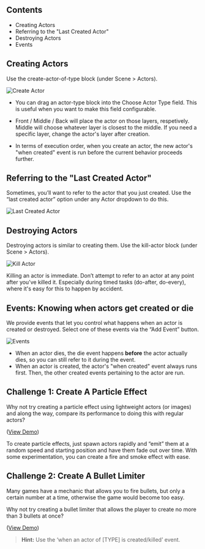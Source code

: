 ## Contents

* Creating Actors
* Referring to the "Last Created Actor"
* Destroying Actors
* Events
 

## Creating Actors

Use the create-actor-of-type block (under Scene > Actors).

![Create Actor](http://static.stencyl.com/pedia2/ch3/destroying/image00.png)

* You can drag an actor-type block into the Choose Actor Type field. This is useful when you want to make this field configurable.

* Front / Middle / Back will place the actor on those layers, respetively. Middle will choose whatever layer is closest to the middle. If you need a specific layer, change the actor's layer after creation.

* In terms of execution order, when you create an actor, the new actor's "when created" event is run before the current behavior proceeds further.


## Referring to the "Last Created Actor"

Sometimes, you’ll want to refer to the actor that you just created. Use the “last created actor” option under any Actor dropdown to do this.

![Last Created Actor](http://static.stencyl.com/pedia2/ch3/destroying/image06.png)


## Destroying Actors

Destroying actors is similar to creating them. Use the kill-actor block (under Scene > Actors).

![Kill Actor](http://static.stencyl.com/pedia2/ch3/destroying/image05.png)

Killing an actor is immediate. Don’t attempt to refer to an actor at any point after you’ve killed it. Especially during timed tasks (do-after, do-every), where it's easy for this to happen by accident.
 

## Events: Knowing when actors get created or die

We provide events that let you control what happens when an actor is created or destroyed. Select one of these events via the “Add Event” button.

![Events](http://static.stencyl.com/pedia2/ch3/destroying/image04.png)

* When an actor dies, the die event happens **before** the actor actually dies, so you can still refer to it during the event. 
* When an actor is created, the actor's "when created" event always runs first. Then, the other created events pertaining to the actor are run. 

 
## Challenge 1: Create A Particle Effect

Why not try creating a particle effect using lightweight actors (or images) and along the way, compare its performance to doing this with regular actors?

([View Demo](http://dl.dropbox.com/u/42317429/Demo.swf))

To create particle effects, just spawn actors rapidly and “emit” them at a random speed and starting position and have them fade out over time. With some experimentation, you can create a fire and smoke effect with ease.

 

## Challenge 2: Create A Bullet Limiter

Many games have a mechanic that allows you to fire bullets, but only a certain number at a time, otherwise the game would become too easy.

Why not try creating a bullet limiter that allows the player to create no more than 3 bullets at once?

([View Demo](http://dl.dropbox.com/u/42317429/Demo%202.swf))

> **Hint:** Use the ‘when an actor of [TYPE] is created/killed’ event.
